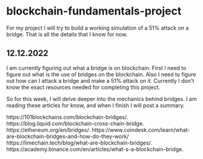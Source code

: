 # blockchain-fundamentals-project

For my project I will try to build a working simulation of a 51% attack on a bridge. That is all the details that I know for now.

## 12.12.2022
I am currently figuring out what a bridge is on blockchain. First I need to figure out what is the use of bridges on the blockchain. Also I need to figure out how can I attack a bridge and make a 51% attack on it. Currently I don't know the exact resources needed for completing this project.

So for this week, I will delve deeper into the mechanics behind bridges. I am reading these articles for know, and when I finish I will post a summary.

<link>https://101blockchains.com/blockchain-bridges/</link>. 

<link>https://blog.liquid.com/blockchain-cross-chain-bridge</link>. 

<link>https://ethereum.org/en/bridges/</link>. 

<link>https://www.coindesk.com/learn/what-are-blockchain-bridges-and-how-do-they-work/</link>  

<link>https://limechain.tech/blog/what-are-blockchain-bridges/</link>. 

<link>https://academy.binance.com/en/articles/what-s-a-blockchain-bridge</link>. 
